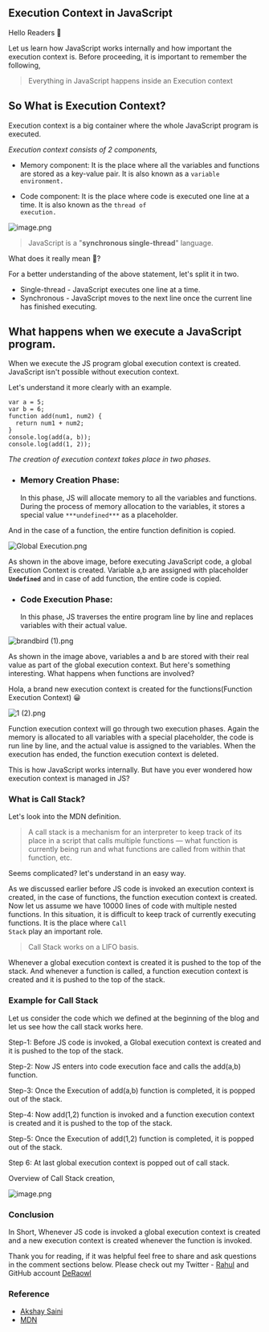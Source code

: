 ## Execution Context in JavaScript

Hello Readers 👋

Let us learn how JavaScript works internally and how important the execution context is. Before proceeding, it is important to remember the following,

> Everything in JavaScript happens inside an Execution context

## So What is Execution Context? 

Execution context is a big container where the whole JavaScript program is executed.

*Execution context consists of 2 components,*

- Memory component: It is the place where all the variables and functions are stored as a key-value pair. It is also known as a <code>variable environment.</code>

- Code component: It is the place where code is executed one line at a time. It is also known as the <code>thread of execution.</code>

![image.png](https://cdn.hashnode.com/res/hashnode/image/upload/v1626181203035/aZTaJgNkh.png)

> JavaScript is a "**synchronous single-thread**" language.

What does it really mean 🤔?

For a better understanding of the above statement, let's split it in two.
- Single-thread - JavaScript executes one line at a time.
- Synchronous  - JavaScript moves to the next line once the current line has finished executing.

## What happens when we execute a JavaScript program. 

When we execute the JS program global execution context is created. JavaScript isn't possible without execution context.

Let's understand it more clearly with an example.

```
var a = 5;
var b = 6;
function add(num1, num2) {
  return num1 + num2;
}
console.log(add(a, b));
console.log(add(1, 2));
``` 
*The creation of execution context takes place in two phases.*
- <h3>Memory Creation Phase:</h3> In this phase, JS will allocate memory to all the variables and functions. During the process of memory allocation to the variables, it stores a special value <code>***undefined***</code> as a placeholder. 
And in the case of a function, the entire function definition is copied.

![Global Execution.png](https://cdn.hashnode.com/res/hashnode/image/upload/v1626496580823/ZGAguZY02.png)

As shown in the above image, before executing JavaScript code, a global Execution Context is created. Variable a,b are assigned with placeholder <code>**Undefined**</code> and in case of add function, the entire code is copied.

- <h3>Code Execution Phase:</h3>
     In this phase, JS traverses the entire program line by line and replaces variables with their actual value. 

![brandbird (1).png](https://cdn.hashnode.com/res/hashnode/image/upload/v1626497205639/fsujTp05F.png)

As shown in the image above, variables a and b are stored with their real value as part of the global execution context. But here's something interesting. What happens when functions are involved?

Hola, a brand new execution context is created for the functions(Function Execution Context) 😀

![1 (2).png](https://cdn.hashnode.com/res/hashnode/image/upload/v1626498109877/86Z8h6SeS.png)

Function execution context will go through two execution phases. Again the memory is allocated to all variables with a special placeholder, the code is run line by line, and the actual value is assigned to the variables.
When the execution has ended, the function execution context is deleted.

This is how JavaScript works internally. But have you ever wondered how execution context is managed in JS?

<h3>What is Call Stack?</h3>

Let's look into the MDN definition.

> A call stack is a mechanism for an interpreter to keep track of its place in a script that calls multiple functions — what function is currently being run and what functions are called from within that function, etc.

Seems complicated? let's understand in an easy way.

As we discussed earlier before JS code is invoked an execution context is created, in the case of functions, the function execution context is created. Now let us assume we have 10000 lines of code with multiple nested functions. In this situation, it is difficult to keep track of currently executing functions.
 It is the place where <code>Call Stack</code> play an important role.

> Call Stack works on a LIFO basis.

Whenever a global execution context is created it is pushed to the top of the stack. And whenever a function is called, a function execution context is created and it is pushed to the top of the stack.

### **Example for Call Stack**

Let us consider the code which we defined at the beginning of the blog and let us see how the call stack works here.

Step-1: Before JS code is invoked, a Global execution context is created and it is pushed to the top of the stack.

Step-2: Now JS enters into code execution face and calls the add(a,b) function.

Step-3: Once the Execution of add(a,b) function is completed, it is popped out of the stack.

Step-4: Now add(1,2) function is invoked and a function execution context is created and it is pushed to the top of the stack.

Step-5: Once the Execution of add(1,2) function is completed, it is popped out of the stack.

Step 6: At last global execution context is popped out of call stack.

Overview of Call Stack creation,

![image.png](https://cdn.hashnode.com/res/hashnode/image/upload/v1626502533447/gMiokeIOL.png)

### Conclusion

In Short, Whenever JS code is invoked a global execution context is created and a new execution context is created whenever the function is invoked.

Thank you for reading, if it was helpful feel free to share and ask questions in the comment sections below. Please check out my Twitter - <a href="https://twitter.com/DeRaowl">Rahul</a> and GitHub account <a href="https://github.com/DeRaowl">DeRaowl</a>

### Reference


- <a href="https://www.youtube.com/watch?v=ZvbzSrg0afE&t=5s">Akshay Saini</a>
- <a href="https://developer.mozilla.org/en-US/docs/Glossary/Call_stack">MDN</a>